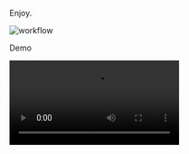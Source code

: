 Enjoy.

![workflow](https://github.com/usermisterfive/Calculator/actions/workflows/gradle.yml/badge.svg)

Demo

![webm](./demo.webm)